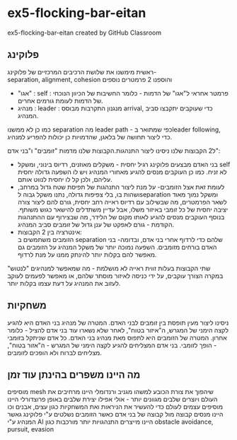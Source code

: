 # ex5-flocking-bar-eitan
ex5-flocking-bar-eitan created by GitHub Classroom

## פלוקינג  
ראשית מימשנו את שלושת הרכיבים המרכזיים של פלוקינג-  
separation, alignment, cohesion
והוספנו 2 פרמטרים נוספים
- "אגו" : self : פרמטר אחראי ל"אגו" של הדמות - כלומר החשיבות של הכיוון הנוכחי של הדמות לעומת גורמים אחרים.
- מנהיג : leader : מנגנון התקרבות מבוסס arrival, כדי שעוקבים יתקבצו סביב המנהיג.

כמו כן לא ממשנו separation  מה leader path - כפי שמתואר בleader following,  כדי ליצור תחושה של בלאגן, שהדמויות כן יכולות להפריע למנהיג. 

ל2 הקבוצות שלנו ניסינו ליצור התנהגות.הקבוצות שלנו מדמות "זומבים" ו"בני אדם":
- בני האדם מבצעים פלוקינג רגיל יחסית - משקלים מאוזנים, רדיוס בינוני, ומשקל self לא זניח.
כמו כן העוקבים מנסים להגיע מאחורי המנהיג ויש לו השפעה גדולה יחסית עליהם, ולכן קל לו יחסית לנווט אותם.
- לעומת זאת אצל הזומבים- על מנת ליצור התנהגות של תפיסת שטח גדול במרחב, ושהות בו, בלי צפיפות גדולה, נתנו משקל גבוה לseparation ומשקל נמוך מאוד לשאר הפרמטרים, מה שבשילוב עם רדיוס ראייה רחב יחסית, גורם להם ליצור צורה יציבה יחסית של כל זומבי באיזור משלו, אבל עדיין משתדלים להישאר כגוש משותף.
בנוסף העוקבים מנסים להגיע לאותו מקום של הלידר, מה שבצירוף עם ההתנהגות הקודמת - גורם לאפקט של ענן גדול של זומבים סביב המנהיג.  
- אינטרציה בין 2 הקבוצות:  
הזומבים משתמשים ב separation שלהם כדי לרדוף אחרי בני אדם, ובדומה- בני האדם בורחים מזומבים. השפעה נמוכה יותר של משקל המנהיג על הזומבים גם מאפשר להם בקלות יותר להינתק ממנו על מנת לרדוף.

שתי הקבוצות בעלות זווית ראייה לא מושלמת - מה שמאפשר למנהיגים "לנטוש" במקרה הצורך עוקבים, על ידי כניסה לאיזור מוסתר שלהם, או מאפשר לפעמים לעוקב לעזוב את המנהיג על דעת עצמו בקלות יותר.

## משחקיות  
ניסינו ליצור מעין תופסת בין זומבים לבני האדם. 
המטרה של מנהיג בני האדם היא להגיע לקצה הימני של המגרש, ה"איזור בטוח", לאחר שלא נשארו עוד בני אדם להציל - כלומר אחרון.
המטרה של הזומבים היא לתפוס מאת מנהיג בני האדם.
כל אדם שניתקל בזומבי - הופך לזומבי.
בני אדם המצליחים להגיע לקצה הימני של המגרש - ה"אזור בטוח", מצליחים לברוח ולא הופכים לזומבים.

##  מה היינו משפרים בהינתן עוד זמן
מוסיפים mesh שיהפוך את צורת הכובע למשהו מגניב ורנדומלי
היינו מרחיבים את העולם ויוצרים שלבים מגוונים יותר - אולי אפילו יצירת שלבים באופן פרוצדורלי
היינו מוסיפים עצמים לעולם כדי להעשיר את הניראות ואת המשחקיות כגון עצים, אבנים וכו
היינו מנסים קבוצה מול קבוצה של בני אדם כאשר הזומבים נשלטים ע"י פלוקינג גאשר המנהיג ע"י AI
היינו מייצרים התנהגויות יותר מורכבות כגון obstacle avoidance, pursuit, evasion
